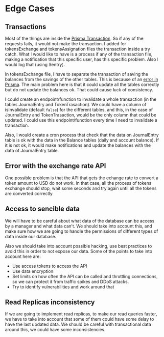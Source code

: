 # Edge Cases

## Transactions

Most of the things are inside the [Prisma Transaction](https://www.prisma.io/docs/concepts/components/prisma-client/transactions). So if any of the requests fails, it would not make the transaction. I added for tokensExchange and tokensAssignation files the transaction inside a try catch. What I would like to have is a process if any of the transaction file, making a notification that this specific user, has this specific problem. Also I would log that (using Sentry).

In tokensExchange file, I have to separate the transaction of saving the balances from the savings of the other tables. This is because of an [error in Prisma](https://github.com/prisma/prisma/issues/11750). The main problem here is that it could update all the tables correctly but do not update the balances ok. That could cause luck of consistency.

I could create an endpoint/function to invalidate a whole transaction (in the tables JournalEntry and TokenTrasaction). We could have a column of isInvalidate (default `false`) for the different tables, and this, in the case of JournalEntry and TokenTrasaction, would be the only column that could be updated. I could use this endpoint/function every time I need to invalidate a transaction.

Also, I would create a cron process that check that the data on JournalEntry table is ok with the data in the Balance tables (daily and account balance). If it is not ok, it would make notifications and update the balances with the data of JournalEntry table.

## Error with the exchange rate API

One possible problem is that the API that gets the echange rate to convert a token amount to USD do not work. In that case, all the process of tokens exchange should stop, wait some seconds and try again until all the tokens are converted correctly

## Access to sencible data

We will have to be careful about what data of the database can be access by a manager and what data can't. We should take into account this, and make sure how we are going to handle the permissions of different types of data inside our database.

Also we should take into account possible hacking, use best practices to avoid this in order to not expose our data. Some of the points to take into account here are:

- Use access tokens to access the API
- Use data encryption
- Set limits on how often the API can be called and throttling connections, so we can protect it from traffic spikes and DDoS attacks.
- Try to identify vulnerabilities and work around that

## Read Replicas inconsistency

If we are going to implement read replicas, to make our read queries faster, we have to take into account that some of them could have some delay to have the last updated data. We should be careful with transactional data around this, we could have some inconsistencies.
